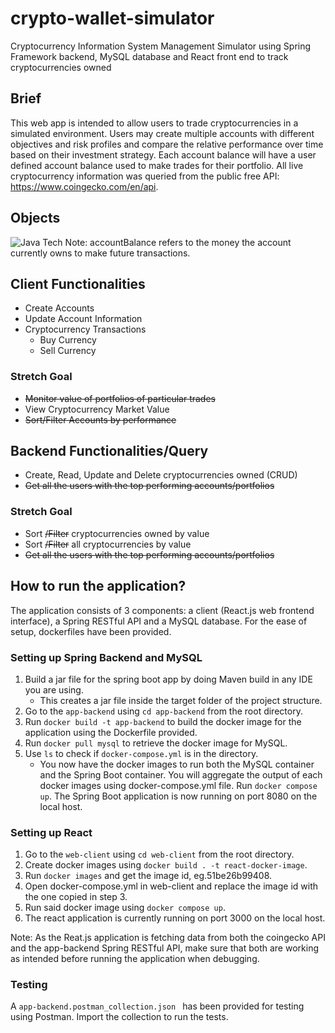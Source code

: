 # crypto-wallet-simulator
Cryptocurrency Information System Management Simulator using Spring Framework backend, MySQL database and React front end to track cryptocurrencies owned

## Brief
This web app is intended to allow users to trade cryptocurrencies in a simulated environment. 
Users may create multiple accounts with different objectives and risk profiles and compare the relative performance over time based on their investment strategy. Each account balance will have a user defined account balance used to make trades for their portfolio.
All live cryptocurrency information was queried from the public free API: https://www.coingecko.com/en/api.

## Objects
![Java Tech](https://user-images.githubusercontent.com/64391406/206926887-ba8ce15f-8c08-4f93-b4f4-21e39495aed1.jpg)
Note: accountBalance refers to the money the account currently owns to make future transactions.

## Client Functionalities 
- Create Accounts
- Update Account Information
- Cryptocurrency Transactions
    - Buy Currency
    - Sell Currency
### Stretch Goal
- ~~Monitor value of portfolios of particular trades~~
- View Cryptocurrency Market Value
- ~~Sort/Filter Accounts by performance~~

## Backend Functionalities/Query
- Create, Read, Update and Delete cryptocurrencies owned (CRUD)
- ~~Get all the users with the top performing accounts/portfolios~~
### Stretch Goal
- Sort ~~/Filter~~ cryptocurrencies owned by value
- Sort ~~/Filter~~ all cryptocurrencies by value
- ~~Get all the users with the top performing accounts/portfolios~~

## How to run the application?
The application consists of 3 components: a client (React.js web frontend interface), a Spring RESTful API and a MySQL database. For the ease of setup, dockerfiles have been provided.

### Setting up Spring Backend and MySQL
1. Build a jar file for the spring boot app by doing Maven build in any IDE you are using.
    - This creates a jar file inside the target folder of the project structure.
2. Go to the `app-backend` using `cd app-backend` from the root directory.
3. Run `docker build -t app-backend` to build the docker image for the application using the Dockerfile provided.
4. Run `docker pull mysql` to retrieve the docker image for MySQL.
5. Use `ls` to check if `docker-compose.yml` is in the directory.
    - You now have the docker images to run both the MySQL container and the Spring Boot container. You will aggregate the output of each docker images using docker-compose.yml file.
Run `docker compose up`.
The Spring Boot application is now running on port 8080 on the local host.

### Setting up React
1. Go to the `web-client` using `cd web-client` from the root directory.
2. Create docker images using `docker build . -t react-docker-image`.
3. Run `docker images` and get the image id, eg.51be26b99408.
4. Open docker-compose.yml in web-client and replace the image id with the one copied in step 3.
5. Run said docker image using `docker compose up`.
6. The react application is currently running on port 3000 on the local host.

Note: As the Reat.js application is fetching data from both the coingecko API and the app-backend Spring RESTful API, make sure that both are working as intended before running the application when debugging.

### Testing
A `app-backend.postman_collection.json ` has been provided for testing using Postman. Import the collection to run the tests.
